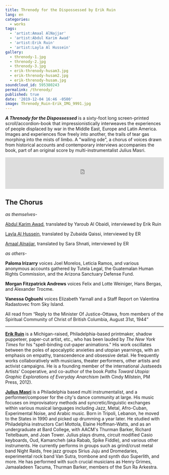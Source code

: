 ```yaml
---
title: Threnody for the Dispossessed by Erik Ruin
lang: en
categories:
  - works
tags:
  - 'artist:Amaal AlNajjar'
  - 'artist:Abdul Karim Awad'
  - 'artist:Erik Ruin'
  - 'artist:Layla Al Hussein'
gallery:
  - threnody-1.jpg
  - threnody-2.jpg
  - threnody-3.jpg
  - erik-threnody-husam3.jpg
  - erik-threnody-husam2.jpg
  - erik-threnody-husam.jpg
soundcloud_id: 595380243
permalink: /threnody/
published: true
date: '2019-12-04 16:46 -0500'
image: Threnody_Ruin-Erik_IMG_9991.jpg
---
```


***A Threnody for the Dispossessed*** is a sixty-foot long screen-printed scroll/accordion-book that impressionistically interweaves the experiences of people displaced by war in the Middle East, Europe and Latin America. Images and experiences flow freely into another, the trails of tear gas morphing into the mists of limbo. A "wailing ode", a chorus of voices drawn from historical accounts and contemporary interviews accompanies the book, part of an original score  by multi-instrumentalist Julius Masri.

<iframe width="100%" max-width="800px" height="100px" scrolling="no" frameborder="no" src="https://w.soundcloud.com/player/?url=https%3A//api.soundcloud.com/tracks/{{ page.soundcloud_id }}&amp;auto_play=false&amp;hide_related=false&amp;show_comments=true&amp;show_user=false&amp;scrolling=true&amp;show_artwork=true&amp;show_reposts=false&amp;visual=false"></iframe>

## The Chorus

*as themselves-*

[Abdul Karim Awad](/artist-abdul-karim-awad), translated by Yaroub Al Obaidi, interviewed by Erik Ruin

[Layla Al Hussein](/artist-layla-al-hussein), translated by Zubaida Qaissi, interviewed by ER

[Amaal Alnajjar](/artist-amaal-alnajjar), translated by Sara Shnati, interviewed by ER

*as others-*

**Paloma Irizarry** voices Joel Morelos, Leticia Ramos, and various anonymous accounts gathered by Tutela Legal, the Guatemalan Human Rights Commission, and the Arizona Sanctuary Defense Fund.

**Morgan Fitzpatrick Andrews** voices Felix and Lotte Weiniger, Hans Bergas, and Alexander Trocme.

**Vanessa Ogbuehi** voices Elizabeth Yarnall and a Staff Report on Valentina Radastovec from Sky Island.

All read from “Reply to the Minister Of Justice-Ottawa, from members of the Spiritual Community of Christ of British Columbia, August 31st, 1944”

---

[**Erik Ruin**](/artist-erik-ruin) is a Michigan-raised, Philadelphia-based printmaker, shadow puppeteer, paper-cut artist, etc., who has been lauded by *The New York Times* for his "spell-binding cut-paper animations." His work oscillates between the poles of apocalyptic anxieties and utopian yearnings, with an emphasis on empathy, transcendence and obsessive detail. He frequently works collaboratively with musicians, theater performers, other artists and activist campaigns. He is a founding member of the international Justseeds Artists' Cooperative, and co-author of the book *Paths Toward Utopia: Graphic Explorations of Everyday Anarchism* (with Cindy Milstein, PM Press, 2012).

[**Julius Masri**](http://www.juliusmasri.com/) is a Philadelphia based multi instrumentalist, and a performer/composer for the city's dance community at large. His music focuses on improvisatory methods and syncretic/linguistic exchanges within various musical languages including Jazz, Metal, Afro-Cuban, Experimental Noise, and Arabic music. Born in Tripoli, Lebanon, he moved to the States in 1990 and picked up drumming a year later. He studied with Philadelphia instructors Carl Mottola, Elaine Hoffman-Watts, and as an undergraduate at Bard College, with AACM's Thurman Barker, Richard Teitelbaum, and Joan Tower. Julius plays drums, circuit modified Casio keyboards, Oud, Kamancheh (aka Rabab, Spike Fiddle), and various other instruments. He currently performs in groups such as grind/crust metal band Night Raids, free jazz groups Sirius Juju and Dromedaries, experimental rock band Van Sutra, trombone and synth duo Superlith, and more. He has performed with such crucial musicians as Henry Grimes, Jamaaladeen Tacuma, Thurman Barker, members of the Sun Ra Arkestra.

